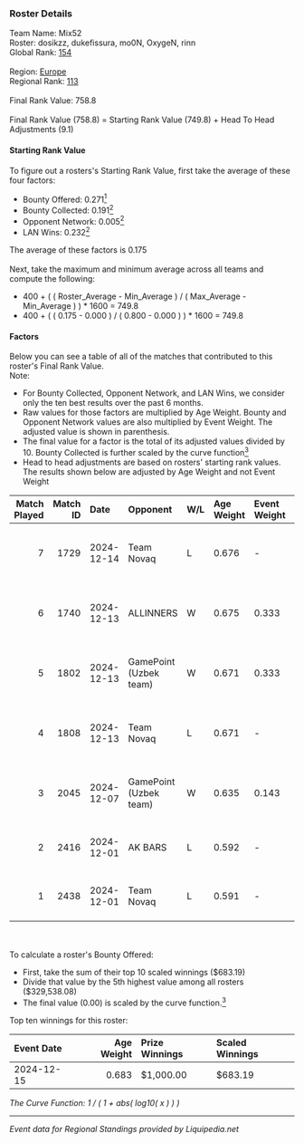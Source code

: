 ### Roster Details<br />
Team Name: Mix52<br />
Roster: dosikzz, dukefissura, mo0N, OxygeN, rinn<br />
Global Rank: [154](../standings_global.md)<br />
<br />
Region: [Europe]( ../standings_europe.md)<br />
Regional Rank: [113]( ../standings_europe.md)<br />
<br />
Final Rank Value:  758.8<br />
<br />
Final Rank Value (758.8) = Starting Rank Value (749.8) + Head To Head Adjustments (9.1)<br />

#### Starting Rank Value<br />
To figure out a rosters's Starting Rank Value, first take the average of these four factors:<br />
- Bounty Offered: 0.271[<sup>1</sup>](#table2)
- Bounty Collected: 0.191[<sup>2</sup>](#table1)
- Opponent Network: 0.005[<sup>2</sup>](#table1)
- LAN Wins: 0.232[<sup>2</sup>](#table1)

The average of these factors is 0.175<br />
<br />
Next, take the maximum and minimum average across all teams and compute the following:<br />
- 400 + ( ( Roster_Average - Min_Average ) / ( Max_Average - Min_Average ) ) * 1600 = 749.8
- 400 + ( ( 0.175 - 0.000 ) / ( 0.800 - 0.000 ) ) * 1600 = 749.8


#### Factors<br />
Below you can see a table of all of the matches that contributed to this roster's Final Rank Value.<br />
Note:<br />

- For Bounty Collected, Opponent Network, and LAN Wins, we consider only the ten best results over the past 6 months.
- Raw values for those factors are multiplied by Age Weight. Bounty and Opponent Network values are also multiplied by Event Weight. The adjusted value is shown in parenthesis.
- The final value for a factor is the total of its adjusted values divided by 10. Bounty Collected is further scaled by the curve function[<sup>3</sup>](#curveFunction)
- Head to head adjustments are based on rosters' starting rank values. The results shown below are adjusted by Age Weight and not Event Weight
<span id="table1"></span><br />


| Match Played | Match ID | Date       | Opponent               | W/L | Age Weight | Event Weight | Bounty Collected | Opponent Network | LAN Wins  | H2H Adj. | Roster                                       |
| -: | -: | :- | :- | :- | :- | :- | :- | :- | :- | -: | :- |
|            7 |     1729 | 2024-12-14 | Team Novaq             | L   | 0.676      | -            | -                | -                | -         |    -2.81 | dosikzz, dukefissura, mo0N, OxygeN, rinn     |
|            6 |     1740 | 2024-12-13 | ALLINNERS              | W   | 0.675      | 0.333        | 0.002 (0.001)    | 0.149 (0.033)    | 1 (0.675) |     9.98 | dosikzz, dukefissura, mo0N, OxygeN, rinn     |
|            5 |     1802 | 2024-12-13 | GamePoint (Uzbek team) | W   | 0.671      | 0.333        | 0.000 (0.000)    | 0.038 (0.009)    | 1 (0.671) |     6.96 | dosikzz, dukefissura, mo0N, OxygeN, rinn     |
|            4 |     1808 | 2024-12-13 | Team Novaq             | L   | 0.671      | -            | -                | -                | -         |    -2.45 | dosikzz, dukefissura, mo0N, OxygeN, rinn     |
|            3 |     2045 | 2024-12-07 | GamePoint (Uzbek team) | W   | 0.635      | 0.143        | 0.000 (0.000)    | 0.038 (0.003)    | 1 (0.635) |     6.83 | dosikzz, dukefissura, mo0N, OxygeN, rinn     |
|            2 |     2416 | 2024-12-01 | AK BARS                | L   | 0.592      | -            | -                | -                | -         |    -7.38 | dosikzz, dukefissura, exebatya, rinn, smiley |
|            1 |     2438 | 2024-12-01 | Team Novaq             | L   | 0.591      | -            | -                | -                | -         |    -2.06 | dosikzz, dukefissura, exebatya, rinn, smiley |

<br />
<span id="table2"></span><br />
To calculate a roster's Bounty Offered:<br />

- First, take the sum of their top 10 scaled winnings ($683.19)
- Divide that value by the 5th highest value among all rosters ($329,538.08)
- The final value (0.00) is scaled by the curve function.[<sup>3</sup>](#curveFunction)

Top ten winnings for this roster:<br />

| Event Date | Age Weight | Prize Winnings | Scaled Winnings |
| :- | -: | :- | :- |
| 2024-12-15 |      0.683 | $1,000.00      | $683.19         |


<span id="curveFunction"></span>_The Curve Function: 1 / ( 1 + abs( log10( x ) ) )_<br />

---
_Event data for Regional Standings provided by Liquipedia.net_<br />
